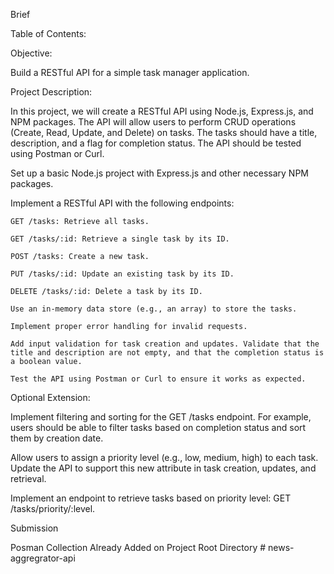  Brief

Table of Contents:

Objective:

Build a RESTful API for a simple task manager application.

Project Description:

In this project, we will create a RESTful API using Node.js, Express.js, and NPM packages. The API will allow users to perform CRUD operations (Create, Read, Update, and Delete) on tasks. The tasks should have a title, description, and a flag for completion status. The API should be tested using Postman or Curl.

Set up a basic Node.js project with Express.js and other necessary NPM packages.

Implement a RESTful API with the following endpoints:

    GET /tasks: Retrieve all tasks.

    GET /tasks/:id: Retrieve a single task by its ID.

    POST /tasks: Create a new task.

    PUT /tasks/:id: Update an existing task by its ID.

    DELETE /tasks/:id: Delete a task by its ID.

    Use an in-memory data store (e.g., an array) to store the tasks.

    Implement proper error handling for invalid requests.

    Add input validation for task creation and updates. Validate that the title and description are not empty, and that the completion status is a boolean value.

    Test the API using Postman or Curl to ensure it works as expected.

Optional Extension:

Implement filtering and sorting for the GET /tasks endpoint. For example, users should be able to filter tasks based on completion status and sort them by creation date.

Allow users to assign a priority level (e.g., low, medium, high) to each task. Update the API to support this new attribute in task creation, updates, and retrieval.


Implement an endpoint to retrieve tasks based on priority level: GET /tasks/priority/:level.



Submission 

Posman Collection Already Added on Project Root Directory
#   n e w s - a g g r e g r a t o r - a p i  
 